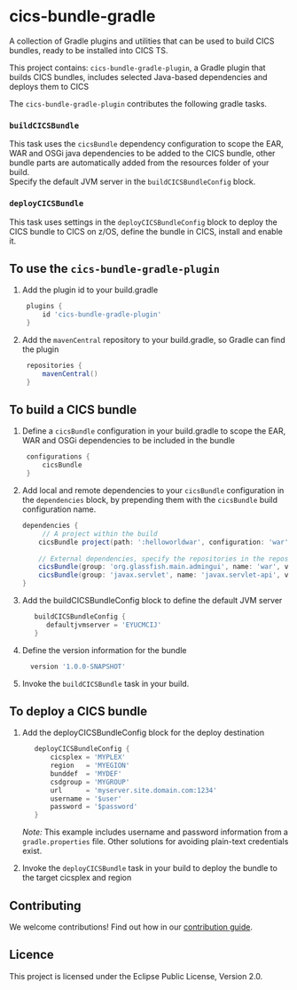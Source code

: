 # cics-bundle-gradle

A collection of Gradle plugins and utilities that can be used to build CICS bundles, ready to be installed into CICS TS.

This project contains:
  `cics-bundle-gradle-plugin`, a Gradle plugin that builds CICS bundles, includes selected Java-based dependencies and 
 deploys them to CICS 

 The `cics-bundle-gradle-plugin` contributes the following gradle tasks.
  
### `buildCICSBundle`
  This task uses the `cicsBundle` dependency configuration to scope the EAR, WAR and OSGi java dependencies to be added 
  to the CICS bundle, other bundle parts are automatically added from the resources folder of your build.  
  Specify the default JVM server in the `buildCICSBundleConfig` block.
  
### `deployCICSBundle`
 This task uses settings in the `deployCICSBundleConfig` block to deploy the CICS bundle to CICS on z/OS, 
 define the bundle in CICS, install and enable it.
 
## To use the `cics-bundle-gradle-plugin` 
1. Add the plugin id to your build.gradle
    ```gradle
     plugins {
         id 'cics-bundle-gradle-plugin'
     }
    ```
2. Add the `mavenCentral` repository to your build.gradle, so Gradle can find the plugin 
    ```gradle
     repositories {
         mavenCentral()
     }
    ```

## To build a CICS bundle
1. Define a `cicsBundle` configuration in your build.gradle to scope the EAR, WAR and OSGi dependencies
 to be included in the bundle
    ```gradle
     configurations {
         cicsBundle
     }
    ```
 2. Add local and remote dependencies to your `cicsBundle` configuration in the `dependencies` block, by prepending them 
 with the `cicsBundle` build configuration name.
     ```gradle
     dependencies {
          // A project within the build
         cicsBundle project(path: ':helloworldwar', configuration: 'war')
         
         // External dependencies, specify the repositories in the repositories block as usual
         cicsBundle(group: 'org.glassfish.main.admingui', name: 'war', version: '5.1.0', ext: 'war'  )
         cicsBundle(group: 'javax.servlet', name: 'javax.servlet-api', version: '3.1.0', ext: 'jar')
     }
     ```
 3. Add the buildCICSBundleConfig block to define the default JVM server
     ```gradle
        buildCICSBundleConfig {
           defaultjvmserver = 'EYUCMCIJ'
        } 
     ```
 4. Define the version information for the bundle
     ```gradle
       version '1.0.0-SNAPSHOT'
     ```
 5. Invoke the `buildCICSBundle` task in your build.

 
 ## To deploy a CICS bundle
 
 1. Add the deployCICSBundleConfig block for the deploy destination
      ```gradle
         deployCICSBundleConfig {
             cicsplex = 'MYPLEX'
             region   = 'MYEGION'
             bunddef  = 'MYDEF'
             csdgroup = 'MYGROUP'
             url      = 'myserver.site.domain.com:1234'
             username = '$user'
             password = '$password'
         }
    ```
    *Note:* This example includes username and password information from a `gradle.properties` file. 
 Other solutions for avoiding plain-text credentials exist.  

 2. Invoke the `deployCICSBundle` task in your build to deploy the bundle to the target cicsplex and region
 

## Contributing

We welcome contributions! Find out how in our [contribution guide](CONTRIBUTING.md).

## Licence

This project is licensed under the Eclipse Public License, Version 2.0.
